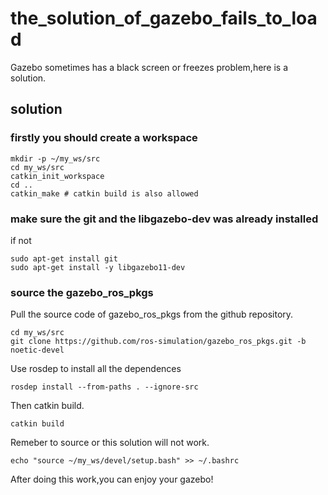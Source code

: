 # the_solution_of_gazebo_fails_to_load
Gazebo sometimes has a black screen or freezes problem,here is a solution.
## solution
### firstly you should create a workspace 
```
mkdir -p ~/my_ws/src
cd my_ws/src
catkin_init_workspace
cd ..
catkin_make # catkin build is also allowed
```
### make sure the git and the libgazebo-dev was already installed
if not
```
sudo apt-get install git
sudo apt-get install -y libgazebo11-dev
```
### source the gazebo_ros_pkgs
Pull the source code of gazebo_ros_pkgs from the github repository.
```
cd my_ws/src
git clone https://github.com/ros-simulation/gazebo_ros_pkgs.git -b noetic-devel
```
Use rosdep to install all the dependences
```
rosdep install --from-paths . --ignore-src
```
Then catkin build.
```
catkin build
```
Remeber to source or this solution will not work.
```
echo "source ~/my_ws/devel/setup.bash" >> ~/.bashrc
```
After doing this work,you can enjoy your gazebo!
